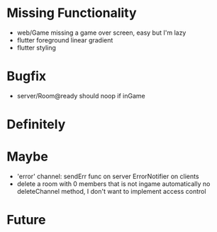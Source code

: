 # Missing Functionality
- web/Game missing a game over screen, easy but I'm lazy
- flutter foreground linear gradient
- flutter styling

# Bugfix
- server/Room@ready should noop if inGame
<!-- - server/Game overall needs better leave mechanisms -->

# Definitely
<!-- - refactor server/Game to make use of ChannelManager # delaying this bit me in the bottom lol -->

# Maybe
- 'error' channel:
    sendErr func on server
    ErrorNotifier on clients
- delete a room with 0 members that is not ingame automatically
    no deleteChannel method, I don't want to implement access control

# Future
